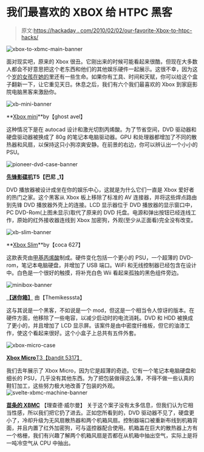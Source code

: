 # 我们最喜欢的 XBOX 给 HTPC 黑客

> 原文:[https://hackaday . com/2010/02/02/our-favorite-Xbox-to-htpc-hacks/](https://hackaday.com/2010/02/02/our-favorite-xbox-to-htpc-hacks/)

![](../Images/2e16d0d3b137ca9bc640d897f4e59dac.png "xbox-to-xbmc-main-banner")

面对现实吧，原来的 Xbox 很丑。它刚出来的时候可能看起来很酷，但现在大多数人都会不好意思把这个老东西和他们的其他娱乐硬件一起展示。这很不幸，因为这个[岁的女孩在她的](http://hackaday.com/2010/01/18/xbmc-on-xbox-keeps-going-and-going/)里还有一些生命。如果你有工具、时间和天赋，你可以给这个盒子翻新一下，让它重见天日。休息之后，我们有六个我们最喜欢的 Xbox 到家庭影院电脑黑客来激励你。

![](../Images/19fa2e9af9a5d7070b018d6541465ce8.png "xb-mini-banner")

**[Xbox mini](http://forums.xbox-scene.com/index.php?showtopic=615937)**by【ghost avel】

这种情况下是在 autocad 设计和激光切割丙烯酸。为了节省空间，DVD 驱动器和硬盘驱动器被换成了 80g 的笔记本电脑驱动器。GPU 和处理器都增加了不同的散热器和风扇，以保持这只小狗凉爽安静。在前景的右边，你可以辨认出一个小小的 PSU。

![](../Images/f4899c52c11f21be92e99306fc99d53b.png "pioneer-dvd-case-banner")

**[**先锋影碟机**](http://forums.xbox-scene.com/index.php?showtopic=545574)T5【巴尼 _1】**

DVD 播放器被设计成坐在你的娱乐中心，这就是为什么它们一直是 Xbox 爱好者的热门之家。这个黑客从 Xbox 板上移除了标准的 AV 连接器，并将这些焊点路由到先锋 DVD 播放器外壳上的连接。LCD 显示器位于 DVD 播放器的显示窗口中，PC DVD-Rom(上图未显示)取代了原来的 DVD 托盘。电源和弹出按钮已经连线工作，原始的红外接收器连线到 Xbox 加密狗，外观(至少从正面看)完全没有改变。

![](../Images/6e9b2375ad96f58628f0030630befb1d.png "xb-slim-banner")

**[Xbox Slim](http://forums.xbox-scene.com/index.php?showtopic=661555)**by【coca 627】

这款表壳由[甲基丙烯酸](http://en.wikipedia.org/wiki/Methyl_methacrylate)制成。硬件变化包括一个更小的 PSU，一个超薄的 DVD-rom，笔记本电脑硬盘，并增加了 USB 端口。WiFi 和无线控制器已经包含在设计中。白色是一个很好的触摸，将补充白色 Wii 看起来孤独的黑色组件旁边。

![](../Images/cd96c703a5b282eea5ffab495b29316e.png "minibox-banner")

[**【迷你箱】**](http://forums.xbox-scene.com/index.php?showtopic=654618) 由【Themikesssta】

这与其说是一个黑客，不如说是一个 mod，但这是一个相当令人惊讶的版本。在硬件方面，他移除了一些电容，以减少启动时的电流消耗。DVD 和 HDD 被换成了更小的，并且增加了 LCD 显示屏。该案件是由中密度纤维板，但它的油漆工作，使这个看起来很好。这个小盒子上总共有五件外套。

![](../Images/2490f78efdd118be025280a00095ab86.png "xbox-micro-case")

[**Xbox Micro**T3【bandit 5317】](http://forums.xbox-scene.com/index.php?showtopic=690166)

我们去年展示了 Xbox Micro，因为它是超薄的奇迹。它有一个笔记本电脑硬盘和细长的 PSU，几乎没有其他东西。为了把包装做得这么薄，不得不做一些认真的鞋钉加工，这些努力极大地改善了包装的外观。![](../Images/35bbf7cd64583249552e3c1f4e6aa1d8.png "svelte-xbmc-machine-banner")

[**苗条的 XBMC**](http://www.engadget.com/2010/01/25/modder-trims-the-fat-turns-chubby-original-xbox-into-svelte-xbm/) 【理查德·威尔曼】
关于这个案子没有太多信息，但我们认为它相当性感，所以我们把它扔了进去。正如您所看到的，DVD 驱动器不见了，硬盘更小了，冷却升级为无风扇散热器和两个机箱风扇。控制器端口被重新布线到机箱背面，并且内置了红外加密狗，可与遥控器配合使用。机箱盖在巨大的散热器上方有一个格栅，我们有兴趣了解两个机箱风扇是否都在从机箱中抽出空气，实际上是将一吨冷空气从 CPU 中抽出。